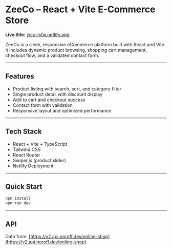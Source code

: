 # ZeeCo – React + Vite E-Commerce Store

**Live Site:** [zico-jsfw.netlify.app](https://zico-jsfw.netlify.app)

ZeeCo is a sleek, responsive eCommerce platform built with React and Vite. It includes dynamic product browsing, shopping cart management, checkout flow, and a validated contact form.

---

## Features

- Product listing with search, sort, and category filter
- Single product detail with discount display
- Add to cart and checkout success
- Contact form with validation
- Responsive layout and optimized performance

---

## Tech Stack

- React + Vite + TypeScript
- Tailwind CSS
- React Router
- Swiper.js (product slider)
- Netlify Deployment

---

## Quick Start

```bash
npm install
npm run dev
```

---

## API

Data from: [https://v2.api.noroff.dev/online-shop](https://v2.api.noroff.dev/online-shop)
